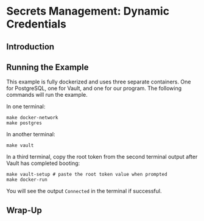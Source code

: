 # Secrets Management: Dynamic Credentials

## Introduction

## Running the Example

This example is fully dockerized and uses three separate containers. One for PostgreSQL, one for Vault, and one for our program. The following commands will run the example.

In one terminal:

```shell
make docker-network
make postgres
```

In another terminal:
```shell
make vault
```

In a third terminal, copy the root token from the second terminal output after Vault has completed booting:
```shell
make vault-setup # paste the root token value when prompted
make docker-run
```

You will see the output `Connected` in the terminal if successful.

## Wrap-Up
